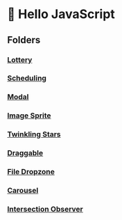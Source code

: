 # :spaghetti: Hello JavaScript

## Folders

### [Lottery](https://github.com/PollyGotACracker/Hello_JavaScript/tree/master/000.lottery)

### [Scheduling](https://github.com/PollyGotACracker/Hello_JavaScript/tree/master/001.scheduling)

### [Modal](https://github.com/PollyGotACracker/Hello_JavaScript/tree/master/002.modal)

### [Image Sprite](https://github.com/PollyGotACracker/Hello_JavaScript/tree/master/003.image_sprite)

### [Twinkling Stars](https://github.com/PollyGotACracker/Hello_JavaScript/tree/master/004.twinkling_stars)

### [Draggable](https://github.com/PollyGotACracker/Hello_JavaScript/tree/master/005.draggable)

### [File Dropzone](https://github.com/PollyGotACracker/Hello_JavaScript/tree/master/006.file_dropzone)

### [Carousel](https://github.com/PollyGotACracker/Hello_JavaScript/tree/master/007.carousel)

### [Intersection Observer](https://github.com/PollyGotACracker/Hello_JavaScript/tree/master/008.intersection_observer)
